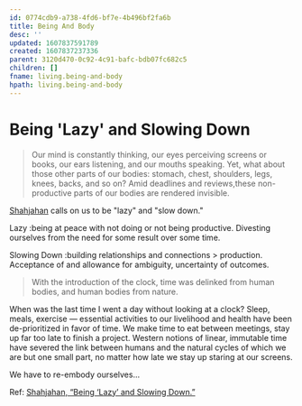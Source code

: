 ```yaml
---
id: 0774cdb9-a738-4fd6-bf7e-4b496bf2fa6b
title: Being And Body
desc: ''
updated: 1607837591789
created: 1607837237336
parent: 3120d470-0c92-4c91-bafc-bdb07fc682c5
children: []
fname: living.being-and-body
hpath: living.being-and-body
---
```

# Being 'Lazy' and Slowing Down

> Our mind is constantly thinking, our eyes perceiving screens or books, our ears listening, and our mouths speaking. Yet, what about those other parts of our bodies: stomach, chest, shoulders, legs, knees, backs, and so on? Amid deadlines and reviews,these non-productive parts of our bodies are rendered invisible.

[Shahjahan](assets/Shahjahan.pdf) calls on us to be "lazy" and "slow down."

Lazy
:being at peace with not doing or not being productive. Divesting ourselves from the need for some result over some time.

Slowing Down
:building relationships and connections > production. Acceptance of and allowance for ambiguity, uncertainty of outcomes.

> With the introduction of the clock, time was delinked from human bodies, and human bodies from nature.

When was the last time I went a day without looking at a clock? Sleep, meals, exercise — essential activities to our livelihood and health have been de-prioritized in favor of time. We make time to eat between meetings, stay up far too late to finish a project. Western notions of linear, immutable time have severed the link between humans and the natural cycles of which we are but one small part, no matter how late we stay up staring at our screens.

We have to re-embody ourselves...

Ref:
[Shahjahan, “Being ‘Lazy’ and Slowing Down.”](assets/Shahjahan.pdf)

